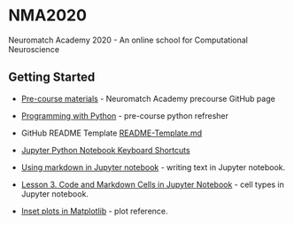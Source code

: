 # NMA2020
Neuromatch Academy 2020 - An online school for Computational Neuroscience

## Getting Started

* [Pre-course materials](https://github.com/NeuromatchAcademy/precourse) - Neuromatch Academy precourse GitHub page
* [Programming with Python](https://swcarpentry.github.io/python-novice-inflammation/) - pre-course python refresher
* GitHub README Template [README-Template.md](https://gist.github.com/PurpleBooth/109311bb0361f32d87a2)
* [Jupyter Python Notebook Keyboard Shortcuts](http://maxmelnick.com/2016/04/19/python-beginner-tips-and-tricks.html)

* [Using markdown in Jupyter notebook](https://gtribello.github.io/mathNET/assets/notebook-writing.html) - writing text in Jupyter notebook.

* [Lesson 3. Code and Markdown Cells in Jupyter Notebook](https://www.earthdatascience.org/courses/intro-to-earth-data-science/open-reproducible-science/jupyter-python/code-markdown-cells-in-jupyter-notebook/#:~:text=Create%20New%20Cells&text=You%20can%20change%20the%20cell%20type%20of%20any%20cell%20in,by%20hitting%20the%20y%20key.) - cell types in Jupyter notebook.

* [Inset plots in Matplotlib](https://scipython.com/blog/inset-plots-in-matplotlib/) - plot reference.